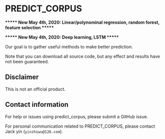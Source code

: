 # PREDICT_CORPUS

**\*\*\*\*\* New May 4th, 2020: Linear/polynominal regression, random forest, feature selection \*\*\*\*\***

**\*\*\*\*\* New May 4th, 2020: Deep learning, LSTM \*\*\*\*\***

Our goal is to gather useful methods to make better prediction.

Note that you can download all source code, but any effect and results have not been guaranteed.

[Prediction model]: https://github.com/jackyin68/predict_corpus

## Disclaimer

This is not an official product.

## Contact information

For help or issues using predict_corpus, please submit a GitHub issue.

For personal communication related to PREDICT_CORPUS, please contact Jack yin
(`yinzhiwu@126.com`).
